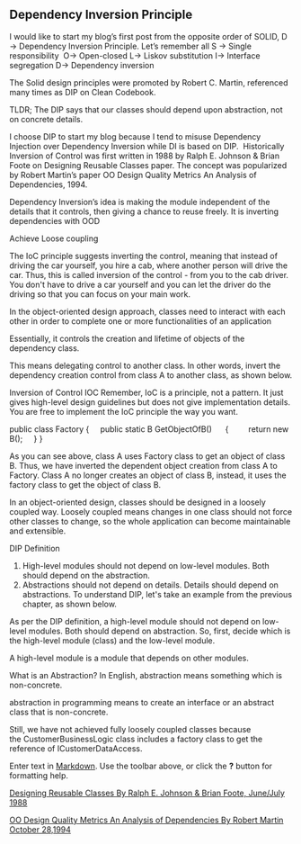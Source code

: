 ## Dependency Inversion Principle


I would like to start my blog’s first post from the opposite order of SOLID, D -> Dependency Inversion Principle. Let’s remember all
S -> Single responsibility 
O-> Open-closed
L-> Liskov substitution
I-> Interface segregation
D-> Dependency inversion 

The Solid design principles were promoted by Robert C. Martin, referenced many times as DIP on Clean Codebook.

TLDR; The DIP says that our classes should depend upon abstraction, not on concrete details. 

I choose DIP to start my blog because I tend to misuse Dependency Injection over Dependency Inversion while DI is based on DIP. 
Historically Inversion of Control was first written in 1988 by Ralph E. Johnson & Brian Foote on Designing Reusable Classes paper. The concept was popularized by Robert Martin’s paper OO Design Quality Metrics An Analysis of Dependencies, 1994. 

Dependency Inversion’s idea is making the module independent of the details that it controls, then giving a chance to reuse freely. It is inverting dependencies with OOD

Achieve Loose coupling

The IoC principle suggests inverting the control, meaning that instead of driving the car yourself, you hire a cab, where another person will drive the car. Thus, this is called inversion of the control - from you to the cab driver. You don't have to drive a car yourself and you can let the driver do the driving so that you can focus on your main work.


In the object-oriented design approach, classes need to interact with each other in order to complete one or more functionalities of an application

Essentially, it controls the creation and lifetime of objects of the dependency class.

This means delegating control to another class. In other words, invert the dependency creation control from class A to another class, as shown below.

Inversion of Control IOC
Remember, IoC is a principle, not a pattern. It just gives high-level design guidelines but does not give implementation details. You are free to implement the IoC principle the way you want.

public class Factory
{
    public static B GetObjectOfB() 
    {
        return new B();
    }
}

As you can see above, class A uses Factory class to get an object of class B. Thus, we have inverted the dependent object creation from class A to Factory. Class A no longer creates an object of class B, instead, it uses the factory class to get the object of class B.

In an object-oriented design, classes should be designed in a loosely coupled way. Loosely coupled means changes in one class should not force other classes to change, so the whole application can become maintainable and extensible.


DIP Definition
1. High-level modules should not depend on low-level modules. Both should depend on the abstraction.
2. Abstractions should not depend on details. Details should depend on abstractions.
To understand DIP, let's take an example from the previous chapter, as shown below.


As per the DIP definition, a high-level module should not depend on low-level modules. Both should depend on abstraction. So, first, decide which is the high-level module (class) and the low-level module.

A high-level module is a module that depends on other modules. 


What is an Abstraction?
In English, abstraction means something which is non-concrete.

abstraction in programming means to create an interface or an abstract class that is non-concrete.

Still, we have not achieved fully loosely coupled classes because the CustomerBusinessLogic class includes a factory class to get the reference of ICustomerDataAccess.



Enter text in [Markdown](http://daringfireball.net/projects/markdown/). Use the toolbar above, or click the **?** button for formatting help.


[Designing Reusable Classes By Ralph E. Johnson & Brian Foote, June/July 1988](https://www.cse.msu.edu/~cse870/Input/SS2002/MiniProject/Sources/DRC.pdf)

[OO Design Quality Metrics An Analysis of Dependencies By Robert Martin October 28,1994](https://linux.ime.usp.br/~joaomm/mac499/arquivos/referencias/oodmetrics.pdf)
